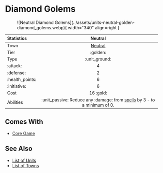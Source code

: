 # Diamond Golems

<figure markdown="span">
    ![Neutral Diamond Golems](../assets/units-neutral-golden-diamond_golems.webp){ width="340" align=right }
</figure>


| Statistics | Neutral |
| :--- | :---: |
| Town | [Neutral](../towns/neutral.md) |
| Tier | :golden: |
| Type | :unit_ground: |
| :attack: | 4 |
| :defense: | 2 |
| :health_points: | 6 |
| :initiative: | 6 |
| Cost | 16 :gold: |
| Abilities | :unit_passive: Reduce any :damage: from [spells](../spells/index.md) by 3 - to a minimum of 0. |


## Comes With

- [Core Game](../content.md)


## See Also

- [List of Units](index.md)
- [List of Towns](../towns/index.md)